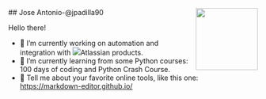 <img src="[https://emojipedia-us.s3.dualstack.us-west-1.amazonaws.com/thumbs/160/whatsapp/326/beaver_1f9ab.png](https://emojipedia-us.s3.dualstack.us-west-1.amazonaws.com/thumbs/160/whatsapp/326/beaver_1f9ab.png)" width=125 height=125 align="right">
## Jose Antonio-@jpadilla90

Hello there!

- 🔭 I’m currently working on automation and integration with <img src="[(https://external-content.duckduckgo.com/ip3/support.atlassian.com.ico](https://external-content.duckduckgo.com/ip3/support.atlassian.com.ico)">Atlassian products.
- 🌱 I’m currently learning from some Python courses: 100 days of coding and Python Crash Course.
- 💬 Tell me about your favorite online tools, like this one: https://markdown-editor.github.io/

<!--
**jpadilla90/jpadilla90** is a ✨ _special_ ✨ repository because its `README.md` (this file) appears on your GitHub profile.

Here are some ideas to get you started:

- 🔭 I’m currently working on ...
- 🌱 I’m currently learning ...
- 👯 I’m looking to collaborate on ...
- 🤔 I’m looking for help with ...
- 💬 Ask me about ...
- 📫 How to reach me: ...
- 😄 Pronouns: ...
- ⚡ Fun fact: ...
-->
